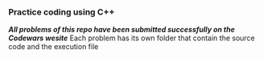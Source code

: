 ### Practice coding using C++
***All problems of this repo have been submitted successfully on the Codewars wesite***
Each problem has its own folder that contain the source code and the execution file
